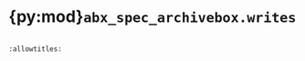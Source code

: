# {py:mod}`abx_spec_archivebox.writes`

```{py:module} abx_spec_archivebox.writes
```

```{autodoc2-docstring} abx_spec_archivebox.writes
:allowtitles:
```
